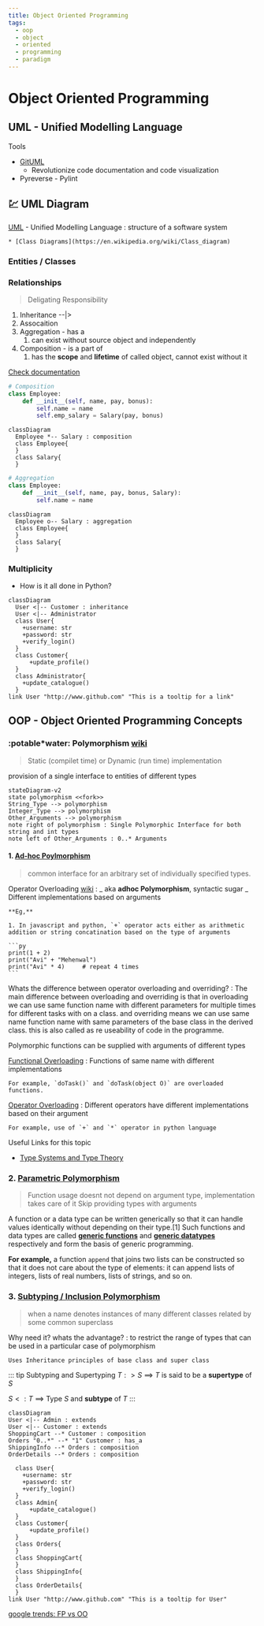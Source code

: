 ```yaml
---
title: Object Oriented Programming
tags:
  - oop
  - object
  - oriented
  - programming
  - paradigm
---
```


# Object Oriented Programming

<TagLinks />

## UML - Unified Modelling Language

Tools

- [GitUML](https://www.gituml.com/)
  - Revolutionize code documentation and code visualization
- Pyreverse - Pylint

## :chart: UML Diagram

[UML](https://en.wikipedia.org/wiki/Unified_Modeling_Language) - Unified Modelling Language
: structure of a software system

    * [Class Diagrams](https://en.wikipedia.org/wiki/Class_diagram)

### Entities / Classes

### Relationships

> Deligating Responsibility

1. Inheritance --|>
2. Assocaition
3. Aggregation - has a
   1. can exist without source object and independently
4. Composition - is a part of
   1. has the **scope** and **lifetime** of called object, cannot exist without it

[Check documentation](https://mermaid-js.github.io/mermaid/#/classDiagram)

```py
# Composition
class Employee:
    def __init__(self, name, pay, bonus):
        self.name = name
        self.emp_salary = Salary(pay, bonus)
```

```mermaid
classDiagram
  Employee *-- Salary : composition
  class Employee{
  }
  class Salary{
  }
```

```py
# Aggregation
class Employee:
    def __init__(self, name, pay, bonus, Salary):
        self.name = name
```

```mermaid
classDiagram
  Employee o-- Salary : aggregation
  class Employee{
  }
  class Salary{
  }
```

### Multiplicity

- How is it all done in Python?

```mermaid
classDiagram
  User <|-- Customer : inheritance
  User <|-- Administrator
  class User{
    +username: str
    +password: str
    +verify_login()
  }
  class Customer{
      +update_profile()
  }
  class Administrator{
    +update_catalogue()
  }
link User "http://www.github.com" "This is a tooltip for a link"
```

## OOP - Object Oriented Programming Concepts

### :potable*water: Polymorphism [wiki](https://en.wikipedia.org/wiki/Polymorphism*(computer_science))

> Static (compilet time) or Dynamic (run time) implementation

provision of a single interface to entities of different types

```mermaid
stateDiagram-v2
state polymorphism <<fork>>
String_Type --> polymorphism
Integer_Type --> polymorphism
Other_Arguments --> polymorphism
note right of polymorphism : Single Polymorphic Interface for both string and int types
note left of Other_Arguments : 0..* Arguments
```

#### 1. [Ad-hoc Poylmorphism](https://en.wikipedia.org/wiki/Ad_hoc_polymorphism)

> common interface for an arbitrary set of individually specified types.

Operator Overloading [wiki](https://en.wikipedia.org/wiki/Operator_overloading)
: _ aka **adhoc Polymorphism**, syntactic sugar
_ Different implementations based on arguments

    **Eg,**

    1. In javascript and python, `+` operator acts either as arithmetic addition or string concatination based on the type of arguments

    ```py
    print(1 + 2)
    print("Avi" + "Mehenwal")
    print("Avi" * 4)     # repeat 4 times
    ```

Whats the difference between operator overloading and overriding?
: The main difference between overloading and overriding is that in overloading we can use
same function name with different parameters for multiple times for different tasks with
on a class. and overriding means we can use same name function name with same parameters
of the base class in the derived class. this is also called as re useability of code in
the programme.

Polymorphic functions can be supplied with arguments of different types

[Functional Overloading](https://en.wikipedia.org/wiki/Function_overloading)
: Functions of same name with different implementations

    For example, `doTask()` and `doTask(object O)` are overloaded functions.

[Operator Overloading](https://en.wikipedia.org/wiki/Operator_overloading)
: Different operators have different implementations based on their argument

    For example, use of `+` and `*` operator in python language

Useful Links for this topic

- [Type Systems and Type Theory](https://en.wikipedia.org/wiki/Type_theory)

### 2. [Parametric Polymorphism](https://en.wikipedia.org/wiki/Parametric_polymorphism)

> Function usage doesnt not depend on argument type, implementation takes care of it
> Skip providing types with arguments

A function or a data type can be written generically so that it can handle values
identically without depending on their type.[1] Such functions and data types are
called [**generic functions**](https://en.wikipedia.org/wiki/Generic_function)
and **[generic datatypes](https://en.wikipedia.org/wiki/Generic_programming)** respectively and
form the basis of generic programming.

**For example,** a function `append` that joins two lists can be constructed so that it does not care about the type of elements: it can append lists of integers, lists of real numbers, lists of strings, and so on.

### 3. [Subtyping / Inclusion Polymorphism](https://en.wikipedia.org/wiki/Subtyping)

> when a name denotes instances of many different classes related by some common superclass

Why need it? whats the advantage?
: to restrict the range of types that can be used in a particular case of polymorphism

    Uses Inheritance principles of base class and super class

::: tip Subtyping and Supertyping
$T :> S$ $\implies$ $T$ is said to be a **supertype** of $S$

$S <: T$ $\implies$ Type $S$ and **subtype** of $T$
:::

```mermaid
classDiagram
User <|-- Admin : extends
User <|-- Customer : extends
ShoppingCart --* Customer : composition
Orders "0..*" --* "1" Customer : has_a
ShippingInfo --* Orders : composition
OrderDetails --* Orders : composition

  class User{
    +username: str
    +password: str
    +verify_login()
  }
  class Admin{
      +update_catalogue()
  }
  class Customer{
      +update_profile()
  }
  class Orders{
  }
  class ShoppingCart{
  }
  class ShippingInfo{
  }
  class OrderDetails{
  }
link User "http://www.github.com" "This is a tooltip for User"
```

[google trends: FP vs OO](https://trends.google.com/trends/explore?q=object%20oriented%20programming,functional%20programming)

<Footer />
